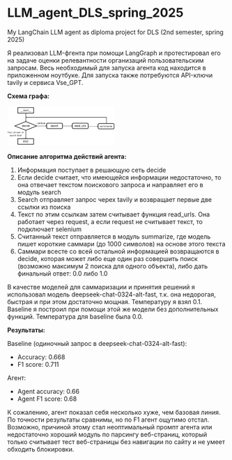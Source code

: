 # LLM_agent_DLS_spring_2025
My LangChain LLM agent as diploma project for DLS (2nd semester, spring 2025)

Я реализовал LLM-фгента при помощи LangGraph и протестировал его на задаче оценки релевантности организаций пользовательским запросам.
Весь необходимый для запуска агента код находится в приложенном ноутбуке.
Для запуска также потребуются API-ключи tavily и сервиса Vse_GPT.

**Схема графа:**

<p float="centered">
  <img src="Agent_scheme.jpg" width=49% />
</p>                

**Описание алгоритма действий агента:**

1) Информация поступает в решающую сеть decide
2) Если decide считает, что имеющейся информации недостаточно, то она отвечает текстом поискового запроса и направляет его в модуль search
3) Search отправляет запрос черех tavily и возвращает первые две ссылки из поиска
4) Текст по этим ссылкам затем считывает функция read_urls. Она работает через request, а если request не считывает текст, то подключает selenium
5) Считанный текст отправляется в модуль summarize, где модель пишет короткие саммари (до 1000 символов) на основе этого текста
6) Саммари всесте со всей остальной информацией возвращаются в decide, которая может либо еще один раз совершить поиск (возможно максимум 2 поиска для одного объекта), либо дать финальный ответ: 0.0 либо 1.0

В качестве моделей для саммаризации и принятия решений я использовал модель deepseek-chat-0324-alt-fast, т.к. она недорогая, быстрая и при этом достаточно мощная. Температуру я взял 0.1.
Baseline я построил при помощи этой же модели без дополнительных функций. Температура для baseline была 0.0.

**Результаты:**

Baseline (одиночный запрос в deepseek-chat-0324-alt-fast):
- Accuracy: 0.668
- F1 score: 0.711

Агент:
- Agent accuracy: 0.66
- Agent F1 score: 0.68

К сожалению, агент показал себя несколько хуже, чем базовая линия. По точности результаты сравнимы, но по F1 агент ощутимо отстал.
Возможно, причиной этому стал неоптимальный промпт агента или недостаточно хороший модуль по парсингу веб-страниц,
который только считывает тест веб-страницы без навигации по сайту и не умеет обходить блокировки.
